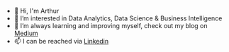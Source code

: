 - 👋 Hi, I'm Arthur 
- 👀 I’m interested in Data Analytics, Data Science & Business Intelligence
- 🌱 I’m always learning and improving myself, check out my blog on <a href= "https://medium.com/@arthuruchebo2">Medium</a>
- 📫 I can be reached via <a href= "https://www.linkedin.com/in/arthuruchebo/">Linkedin</a>

<!---
arthuruchebo/arthuruchebo is a ✨ special ✨ repository because its `README.md` (this file) appears on your GitHub profile.
You can click the Preview link to take a look at your changes.
--->
